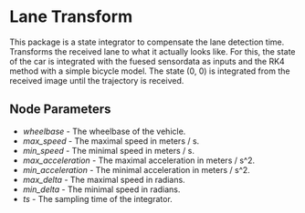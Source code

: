 # Lane Transform
This package is a state integrator to compensate the lane detection time. Transforms the received lane to what it actually looks like. For this, the state of the car is integrated with the fuesed sensordata as inputs and the RK4 method with a simple bicycle model. The state (0, 0) is integrated from the received image until the trajectory is received.

## Node Parameters
- *wheelbase* - The wheelbase of the vehicle.
- *max_speed* - The maximal speed in meters / s.
- *min_speed* - The minimal speed in meters / s.
- *max_acceleration* - The maximal acceleration in meters / s^2.
- *min_acceleration* - The minimal acceleration in meters / s^2.
- *max_delta* - The maximal speed in radians.
- *min_delta* - The minimal speed in radians.
- *ts* - The sampling time of the integrator.

